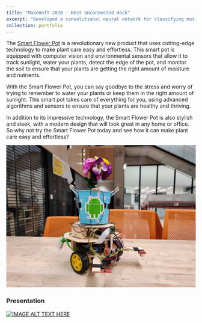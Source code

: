```yaml
---
title: "MakeUofT 2020 - Best Unconnected Hack"
excerpt: "Developed a convolutional neural network for classifying musical notes from spectrogram images with 90% accuracy.<br/><img src='/images/make.jpg' height='300' width='500' >"
collection: portfolio
---
```


The [Smart Flower Pot](https://devpost.com/software/ipot-lite) is a revolutionary new product that uses cutting-edge technology to make plant care easy and effortless. This smart pot is equipped with computer vision and environmental sensors that allow it to track sunlight, water your plants, detect the edge of the pot, and monitor the soil to ensure that your plants are getting the right amount of moisture and nutrients.

With the Smart Flower Pot, you can say goodbye to the stress and worry of trying to remember to water your plants or keep them in the right amount of sunlight. This smart pot takes care of everything for you, using advanced algorithms and sensors to ensure that your plants are healthy and thriving.

In addition to its impressive technology, the Smart Flower Pot is also stylish and sleek, with a modern design that will look great in any home or office. So why not try the Smart Flower Pot today and see how it can make plant care easy and effortless?

<p align="center">
<img src='/images/make.jpg' />
</p>

### Presentation 
[![IMAGE ALT TEXT HERE](https://img.youtube.com/vi/R2XwOM9pS_0/0.jpg)](https://youtu.be/R2XwOM9pS_0)
